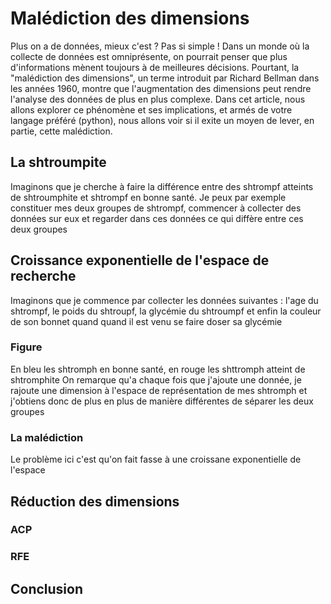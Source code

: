 # Malédiction des dimensions
Plus on a de données, mieux c'est ? Pas si simple !
Dans un monde où la collecte de données est omniprésente, on pourrait penser que plus d'informations mènent toujours à de meilleures décisions.
Pourtant, la "malédiction des dimensions", un terme introduit par Richard Bellman dans les années 1960, montre que l'augmentation des dimensions peut rendre l'analyse des données de plus en plus complexe.
Dans cet article, nous allons explorer ce phénomène et ses implications, et armés de votre langage préféré (python), nous allons voir si il exite un moyen de lever, en partie, cette malédiction.

## La shtroumpite
Imaginons que je cherche à faire la différence entre des shtrompf atteints de shtroumphite et shtrompf en bonne santé.
Je peux par exemple constituer mes deux groupes de shtrompf, commencer à collecter des données sur eux et regarder dans ces données ce qui diffère entre ces deux groupes

## Croissance exponentielle de l'espace de recherche
Imaginons que je commence par collecter les données suivantes : l'age du shtrompf, le poids du shtroupf, la glycémie du shtroumpf et enfin la couleur de son bonnet quand quand il est venu se faire doser sa glycémie

### Figure
En bleu les shtromph en bonne santé, en rouge les shttromph atteint de shtromphite
On remarque qu'a chaque fois que j'ajoute une donnée, je rajoute une dimension à l'espace de représentation de mes shtromph et j'obtiens donc de plus en plus de manière différentes de séparer les deux groupes

### La malédiction
Le problème ici c'est qu'on fait fasse à une croissane exponentielle de l'espace

## Réduction des dimensions

### ACP

### RFE

## Conclusion


